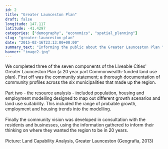 ```yaml
---
id: 2
title: "Greater Launceston Plan"
draft: false
longitude: 147.117
latitude: -41.4297
categories: ["demography", "economics", "spatial_planning"]
slug: "greater-launceston-plan"
date: "2015-02-16T23:13:00+00:00"
summary_text: "Informing the public about the Greater Launceston Plan "
banner: "image2.jpg"
---
```


<div>We completed three of the seven components of the Liveable Cities' Greater Launceston Plan (a 20 year part Commonwealth-funded land use plan). First off was the community statement; a thorough documentation of community profiles across the six municipalities that made up the region. <br><br>Part two -&nbsp;the resource analysis -&nbsp;included population, housing and employment modelling designed to map out different growth scenarios and land use suitability. This included the range of probable growth, employment and housing trends into the modelling. <br><br>Finally the community vision was developed in consultation with the residents and businesses, using the information gathered to inform their thinking on where they wanted the region to be in 20 years.&nbsp;<br><br><span class="wysiwyg-color-silver">Picture: Land Capability Analysis, Greater Launceston (Geografia, 2013)</span></div>
